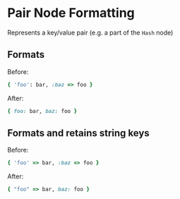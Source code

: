 <!-- BEGIN_AUTOGENERATED -->

# Pair Node Formatting

Represents a key/value pair (e.g. a part of the `Hash` node)

<!-- END_AUTOGENERATED -->

## Formats

Before:

```ruby
{ 'foo': bar, :baz => foo }
```

After:

```ruby
{ foo: bar, baz: foo }
```

## Formats and retains string keys

Before:

```ruby
{ 'foo' => bar, :baz => foo }
```

After:

```ruby
{ "foo" => bar, baz: foo }
```
